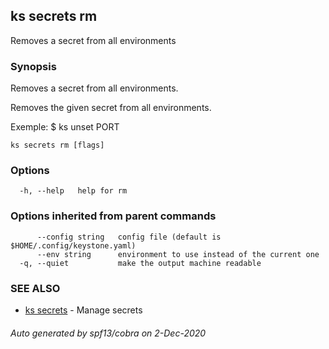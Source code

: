 ## ks secrets rm

Removes a secret from all environments

### Synopsis

Removes a secret from all environments.

Removes the given secret from all environments.

Exemple:
  $ ks unset PORT

```
ks secrets rm [flags]
```

### Options

```
  -h, --help   help for rm
```

### Options inherited from parent commands

```
      --config string   config file (default is $HOME/.config/keystone.yaml)
      --env string      environment to use instead of the current one
  -q, --quiet           make the output machine readable
```

### SEE ALSO

* [ks secrets](ks_secrets.md)	 - Manage secrets

###### Auto generated by spf13/cobra on 2-Dec-2020
